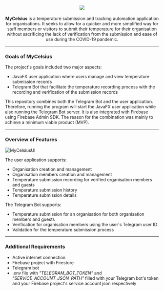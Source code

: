 <h1 align="center"><img src="https://user-images.githubusercontent.com/68066041/158012063-d7ba8fe3-8df6-48b8-abd6-01f25109f873.png"></h1>

<p align="center"><b>MyCelsius</b> is a temperature submission and tracking automation application for organisations. It seeks to allow for a quicker and more simplified way for staff members or visitors to submit their temperature for their organisation without sacrificing the lack of verification from the submission and ease of use during the COVID-19 pandemic. </p>

<!-- <p align="center"><b>MyCelsius</b> is a JavaFX application integrated with Firebase using Firebase Admin SDK that I developed as a school project. An Internet connection is required for the application to work. </p> -->

---

### Goals of MyCelsius
The project's goals included two major aspects:
 - JavaFX user application where users manage and view temperature submission records
 - Telegram Bot that facilitate the temperature recording process with the recording and verification of the submission records

This repository combines both the Telegram Bot and the user application. Therefore, running the program will start the JavaFX user application while also running the Telegram Bot server. It is also integrated with Firebase using Firebase Admin SDK. The reason for the combination was mainly to achieve a minimum viable product (MVP). 

---

### Overview of Features

![MyCelsiusUI](https://user-images.githubusercontent.com/68066041/177201540-89fd86c2-629a-414a-a69c-165890d1f905.png)

The user application supports:
 - Organisation creation and management
 - Organisation members creation and management
 - Temperature submission recording for verified organisation members and guests
 - Temperature submission history
 - Temperature submission details

The Telegram Bot supports:
 - Temperature submission for an organisation for both organisation members and guests
 - Verification for organisation members using the user's Telegram user ID
 - Validation for the temperature submission process

---

### Additional Requirements
* Active internet connection
* Firebase project with Firestore
* Telegram bot
* .env file with *"TELEGRAM_BOT_TOKEN"* and *"SERVICE_ACCOUNT_JSON_PATH"* filled with your Telegram bot's token and your Firebase project's service account json respectively
